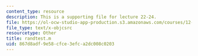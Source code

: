 ```yaml
---
content_type: resource
description: This is a supporting file for lecture 22-24.
file: https://ol-ocw-studio-app-production.s3.amazonaws.com/courses/12-010-computational-methods-of-scientific-programming-fall-2011/867d8adf9e58cfce3efca2dc008c0203_randtest.m
file_type: text/x-objcsrc
resourcetype: Other
title: randtest.m
uid: 867d8adf-9e58-cfce-3efc-a2dc008c0203
---
```

